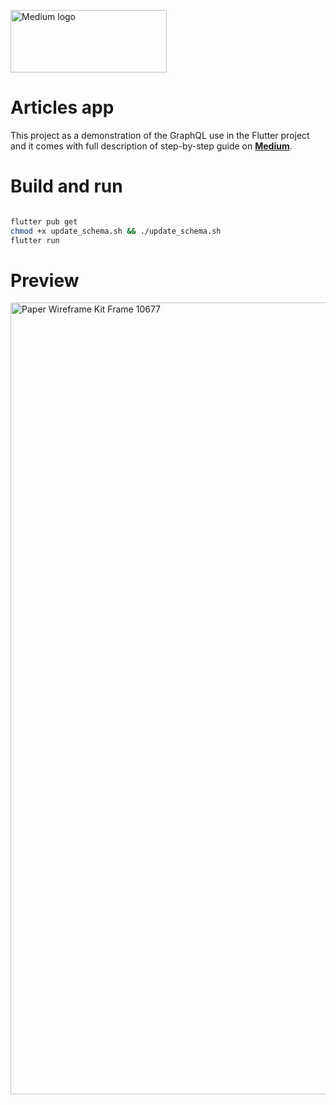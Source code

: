 [<img src="https://github.com/zeienko-vitalii/simple_articles_app/assets/31850531/141aa2bb-9aa7-4ef6-96b5-d7be01831cf6" alt="Medium logo" width="250rem" height="100rem" />](https://vitaly-dev-official.medium.com/working-with-graphql-in-flutter-heres-your-step-by-step-guide-5f27589bdd17)

# Articles app

This project as a demonstration of the GraphQL use in the Flutter project and it comes with full description of step-by-step guide on **[Medium](https://vitaly-dev-official.medium.com/working-with-graphql-in-flutter-heres-your-step-by-step-guide-5f27589bdd17)**.

# Build and run 

```sh

flutter pub get
chmod +x update_schema.sh && ./update_schema.sh
flutter run

```

# Preview 

<img width="1267" alt="Paper Wireframe Kit Frame 10677" src="https://github.com/zeienko-vitalii/simple_articles_app/assets/31850531/892415ce-742c-45fc-b3ec-18354f5da667">
